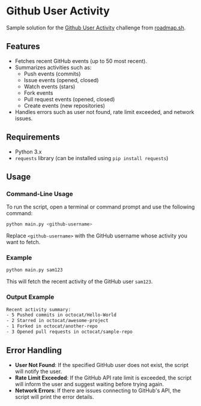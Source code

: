 
# Github User Activity

Sample solution for the [Github User Activity](https://roadmap.sh/projects/github-user-activity) challenge from [roadmap.sh](https://roadmap.sh/).

## Features

- Fetches recent GitHub events (up to 50 most recent).
- Summarizes activities such as:
  - Push events (commits)
  - Issue events (opened, closed)
  - Watch events (stars)
  - Fork events
  - Pull request events (opened, closed)
  - Create events (new repositories)
- Handles errors such as user not found, rate limit exceeded, and network issues.

## Requirements

- Python 3.x
- `requests` library (can be installed using `pip install requests`)

## Usage

### Command-Line Usage

To run the script, open a terminal or command prompt and use the following command:

```bash
python main.py <github-username>
```

Replace `<github-username>` with the GitHub username whose activity you want to fetch.

### Example

```bash
python main.py sam123
```

This will fetch the recent activity of the GitHub user `sam123`.

### Output Example

```bash
Recent activity summary:
- 5 Pushed commits in octocat/Hello-World
- 2 Starred in octocat/awesome-project
- 1 Forked in octocat/another-repo
- 3 Opened pull requests in octocat/sample-repo
```

## Error Handling

- **User Not Found**: If the specified GitHub user does not exist, the script will notify the user.
- **Rate Limit Exceeded**: If the GitHub API rate limit is exceeded, the script will inform the user and suggest waiting before trying again.
- **Network Errors**: If there are issues connecting to GitHub's API, the script will print the error details.
